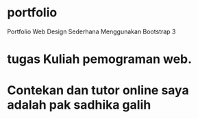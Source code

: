 # portfolio
Portfolio Web Design Sederhana Menggunakan Bootstrap 3

# tugas Kuliah pemograman web.
# Contekan dan tutor online saya adalah pak sadhika galih
